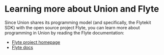 # Learning more about Union and Flyte

Since Union shares its programming model (and specifically, the Flytekit SDK) with the open source project Flyte, you can learn more about programming in Union by reading the Flyte documentation:
* [Flyte project homepage](https://flyte.org/)
* [Flyte docs](https://docs.flyte.org/en/latest/)
